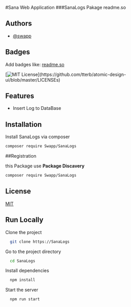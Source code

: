 #Sana Web Application
###SanaLogs Pakage
readme.so
## Authors

- [@swapp](https://www.github.com/swapp)

## Badges

Add badges  like: [readme.so](https://readme.so/)

[![MIT License](https://img.shields.io/apm/l/atomic-design-ui.svg?)](https://github.com/tterb/atomic-design-ui/blob/master/LICENSEs)

## Features

- Insert Log to DataBase

## Installation

Install SanaLogs via composer
```bash
composer require Swapp/SanaLogs
```
##Registration 

 this Package use __Package Discavery__
```bash
composer require Swapp/SanaLogs
```
## License

[MIT](https://choosealicense.com/licenses/mit/)

## Run Locally

Clone the project

```bash
  git clone https://SanaLogs
```

Go to the project directory

```bash
  cd SanaLogs
```

Install dependencies

```bash
  npm install
```

Start the server

```bash
  npm run start
```


